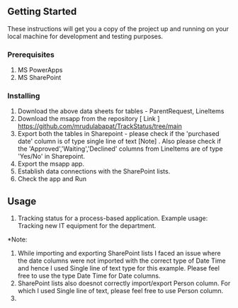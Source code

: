 ## Getting Started <a name = "getting_started"></a>
These instructions will get you a copy of the project up and running on your local machine for development and testing purposes.

### Prerequisites
1. MS PowerApps
2. MS SharePoint

### Installing
1. Download the above data sheets for tables - ParentRequest, LineItems
2. Download the msapp from the repository [ Link ] https://github.com/mrudulabapat/TrackStatus/tree/main
3. Export both the tables in Sharepoint - please check if the 'purchased date' column is of type single line of text [Note] . Also please check if the 'Approved','Waiting','Declined' columns from LineItems are of type 'Yes/No' in Sharepoint.
4. Export the msapp app.
5. Establish data connections with the SharePoint lists.
6. Check the app and Run

## Usage <a name = "usage"></a>
1. Tracking status for a process-based application.
   Example usage: Tracking new IT equipment for the department.
   

*Note:
1. While importing and exporting SharePoint lists I faced an issue where the date columns were not imported with the correct type of Date Time and hence I used Single line of text type for this example. 
Please feel free to use the type Date Time for Date columns.
2. SharePoint lists also doesnot correctly import/export Person column. For which I used Single line of text, please feel free to use Person column.
3. 

